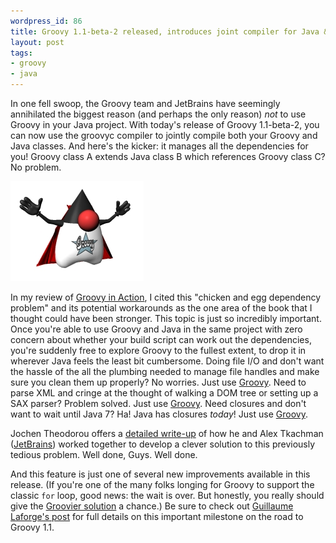 ```yaml
---
wordpress_id: 86
title: Groovy 1.1-beta-2 released, introduces joint compiler for Java & Groovy!
layout: post
tags:
- groovy
- java
---
```

In one fell swoop, the Groovy team and JetBrains have seemingly annihilated the biggest reason (and perhaps the only reason) *not* to use Groovy in your Java project.  With today's release of Groovy 1.1-beta-2, you can now use the groovyc compiler to jointly compile both your Groovy and Java classes.  And here's the kicker: it manages all the dependencies for you!  Groovy class A extends Java class B which references Groovy class C?  No problem.


<!--more-->

![2007-07-05 Groovy Duke](/resources/20070705-groovy-duke.jpg)

In my review of [Groovy in Action](http://jasonrudolph.com/blog/2007/06/13/infoq-review-groovy-in-action/), I cited this "chicken and egg dependency problem" and its potential workarounds as the one area of the book that I thought could have been stronger.  This topic is just so incredibly important.  Once you're able to use Groovy and Java in the same project with zero concern about whether your build script can work out the dependencies, you're suddenly free to explore Groovy to the fullest extent, to drop it in wherever Java feels the least bit cumbersome.  Doing file I/O and don't want the hassle of the all the plumbing needed to manage file handles and make sure you clean them up properly?  No worries.  Just use [Groovy](http://groovy.codehaus.org/groovy-jdk.html#cls13).  Need to parse XML and cringe at the thought of walking a DOM tree or setting up a SAX parser?  Problem solved.  Just use [Groovy](http://groovy.codehaus.org/Reading+XML+using+Groovy's+XmlSlurper).  Need closures and don't want to wait until Java 7?  Ha!  Java has closures *today*!  Just use [Groovy](http://groovy.codehaus.org/Closures).

Jochen Theodorou offers a [detailed write-up](http://blackdragsview.blogspot.com/2007/07/joint-compilation-in-groovy.html) of how he and Alex Tkachman ([JetBrains](http://www.jetbrains.net/confluence/display/GRVY/Groovy+Home)) worked together to develop a clever solution to this previously tedious problem.  Well done, Guys.  Well done.  

And this feature is just one of several new improvements available in this release.  (If you're one of the many folks longing for Groovy to support the classic `for` loop, good news: the wait is over.  But honestly, you really should give the [Groovier solution](http://groovy.codehaus.org/Looping#Looping-forloop) a chance.)  Be sure to check out [Guillaume Laforge's post](http://glaforge.free.fr/weblog/?itemid=219) for full details on this important milestone on the road to Groovy 1.1.
